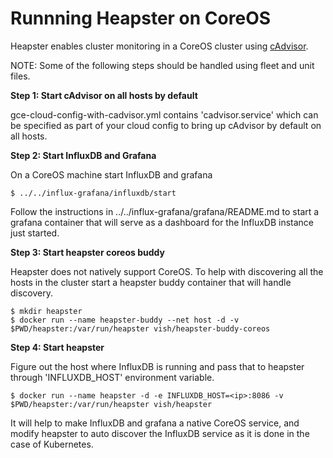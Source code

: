 Runnning Heapster on CoreOS
================================

Heapster enables cluster monitoring in a CoreOS cluster using [cAdvisor](https://github.com/google/cadvisor). 

NOTE: Some of the following steps should be handled using fleet and unit files.

**Step 1: Start cAdvisor on all hosts by default**

gce-cloud-config-with-cadvisor.yml contains 'cadvisor.service' which can be specified as part of your cloud config to bring up cAdvisor by default on all hosts.

**Step 2: Start InfluxDB and Grafana**

On a CoreOS machine start InfluxDB and grafana

```shell
$ ../../influx-grafana/influxdb/start
```

Follow the instructions in ../../influx-grafana/grafana/README.md to start a grafana container that will serve as a dashboard for the InfluxDB instance just started.

**Step 3: Start heapster coreos buddy**

Heapster does not natively support CoreOS. To help with discovering all the hosts in the cluster start a heapster buddy container that will handle discovery.

```shell
$ mkdir heapster
$ docker run --name heapster-buddy --net host -d -v $PWD/heapster:/var/run/heapster vish/heapster-buddy-coreos
```

**Step 4: Start heapster**

Figure out the host where InfluxDB is running and pass that to heapster through 'INFLUXDB_HOST' environment variable.

```shell
$ docker run --name heapster -d -e INFLUXDB_HOST=<ip>:8086 -v $PWD/heapster:/var/run/heapster vish/heapster
```

It will help to make InfluxDB and grafana a native CoreOS service, and modify heapster to auto discover the InfluxDB service as it is done in the case of Kubernetes. 
